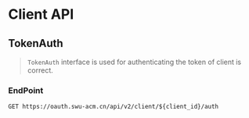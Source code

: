 # Client API

## TokenAuth

> `TokenAuth` interface is used for authenticating the token of client is correct.

### EndPoint

```http request
GET https://oauth.swu-acm.cn/api/v2/client/${client_id}/auth
```

